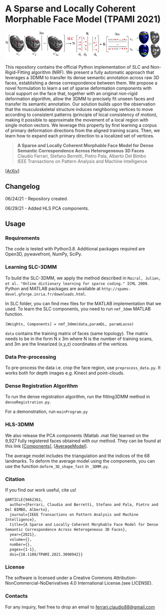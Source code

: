 # A Sparse and Locally Coherent Morphable Face Model (TPAMI 2021)

![alt text](https://github.com/clferrari/SLC-3DMM/blob/master/images/slc.png)

This repository contains the official Python implementation of SLC and Non-Rigid-Fitting algorithm (NRF). We present a fully automatic approach that leverages a 3DMM to transfer its dense semantic annotation across raw 3D faces, establishing a dense correspondence between them. We propose a novel formulation to learn a set of sparse deformation components with local support on the face that, together with an original non-rigid deformation algorithm, allow the 3DMM to precisely fit unseen faces and transfer its semantic annotation. Our solution builds upon the observation that the musculoskeletal structure induces neighboring vertices to move according to consistent patterns (principle of local consistency of motion), making it possible to approximate the movement of a local region with single motion vectors. We leverage this property by first learning a corpus of primary deformation directions from the aligned training scans. Then, we learn how to expand each primary direction to a localized set of vertices.

> **A Sparse and Locally Coherent Morphable Face Model for Dense Semantic Correspondence Across Heterogeneous 3D Faces** <br>
> Claudio Ferrari, Stefano Berretti, Pietro Pala, Alberto Del Bimbo <br>
> IEEE Transactions on Pattern Analysis and Machine Intelligence  

[[ArXiv](https://arxiv.org/abs/2006.03840)]

## Changelog

06/24/21 - Repository created.

06/29/21 - Added HLS PCA components.

## Usage

### Requirements

The code is tested with Python3.8. Additional packages required are Open3D, pywavefront, NumPy, SciPy.

### Learning SLC-3DMM

To build the SLC-3DMM, we apply the method described in `Mairal, Julien, et al. "Online dictionary learning for sparse coding." ICML 2009`. Python and MATLAB packages are available at `http://spams-devel.gforge.inria.fr/downloads.html`.

In SLC folder, you can find mex files for the MATLAB implementation that we used. To learn the SLC components, you need to run `nmf_3dmm` MATLAB function.

`[Weights, Components] = nmf_3dmm(data,paramDL, paramLasso)`

`data` contains the training matrix of faces (same topology). The matrix needs to be in the form N x 3m where N is the number of training scans, and 3m are the linearized (x,y,z) coordinates of the vertices.

### Data Pre-processing

To pre-process the data i.e. crop the face region, use `preprocess_data.py`. It works both for depth images e.g. Kinect and point-clouds. 

### Dense Registration Algorithm

To run the dense registration algorithm, run the fitting3DMM method in `denseRegistration.py`. 

For a demonstration, run `mainProgram.py` 

### HLS-3DMM

We also release the PCA components (Matlab .mat file) learned on the 9,927 fully registered faces obtained with our method. They can be found at this link [[Components](https://drive.google.com/file/d/1CUeBHhtsRluw27tvhbmaiyR6n03bREmX/view?usp=sharing)], [[AverageModel](https://drive.google.com/file/d/1deJ-JE1AFWwTs84tIyidBzv7rk46zL-Y/view?usp=sharing)].

The average model includes the triangulation and the indices of the 68 landmarks. To deform the average model using the components, you can use the function `deform_3D_shape_fast` in `_3DMM.py`.

### Citation

If you find our work useful, cite us!

```
@ARTICLE{9462361,
  author={Ferrari, Claudio and Berretti, Stefano and Pala, Pietro and Del BIMBO, Alberto},
  journal={IEEE Transactions on Pattern Analysis and Machine Intelligence}, 
  title={A Sparse and Locally Coherent Morphable Face Model for Dense Semantic Correspondence Across Heterogeneous 3D Faces}, 
  year={2021},
  volume={},
  number={},
  pages={1-1},
  doi={10.1109/TPAMI.2021.3090942}}
```

### License

The software is licensed under a Creative Commons Attribution-NonCommercial-NoDerivatives 4.0 International License.(see LICENSE).

### Contacts

For any inquiry, feel free to drop an email to ferrari.claudio88@gmail.com



